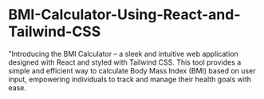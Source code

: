 # BMI-Calculator-Using-React-and-Tailwind-CSS
"Introducing the BMI Calculator – a sleek and intuitive web application designed with React and styled with Tailwind CSS. This tool provides a simple and efficient way to calculate Body Mass Index (BMI) based on user input, empowering individuals to track and manage their health goals with ease.
